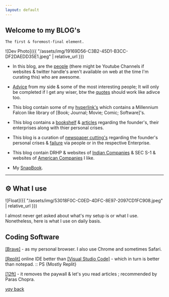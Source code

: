 ```yaml
---
layout: default
---
```


## Welcome to my BLOG's

```
The first & foremost-final element.
```

![Dev Photo]({{ "/assets/img/19169D56-C3B2-45D1-B3CC-DF2DAEDD35E1.jpeg" | relative_url }})


* In this blog, are the [people](https://srterm.github.io/srt/people.html) (there might be Youtube Channels if websites & twitter handle's aren't available on web at the time I'm curating this) who are awesome.


* [Advice](https://srterm.github.io/srt/advice.html) from my side & some of the most interesting people; It will only be completed if I get any wiser, btw the [quotes](https://srterm.github.io/srt/quotes.html) should work like adivce too.


* This blog contain some of my [hyperlink's](https://srterm.github.io/srt/hyperlink.html) which contains a Millennium Falcon like library of [Book; Journal; Movie; Comic; Software]'s.


* This blog contains a [bookshelf](https://srterm.github.io/srt/bookshelf.html) & [articles](https://srterm.github.io/srt/articles.html) regarding the founder's, their enterprises along with thier personal crises.

* This blog is a curation of [newspaper cutting's](https://srterm.github.io/srt/newspaper.html) regarding the founder's  personal crises & [failure](https://srterm.github.io/srt/failure.html) via people or in the respective Enterprise.


* This blog contain DRHP & websites of  [Indian Companies](https://srterm.github.io/srt/indian.html) & SEC S-1 & websites of [American Companies](https://srterm.github.io/srt/american.html) I like. 


* My [SnapBook](https://srterm.github.io/srt/pictures.html).


* * *


## ⚙️ What I use

![Float]({{ "/assets/img/53018F0C-C0ED-4DFC-8E97-2097CD1FC908.jpeg" | relative_url }})

I almost never get asked about what's my setup is or what I use. Nonetheless, here is what I use on daily basis.

## Coding Software

[[Brave]](https://brave.com/) - as my personal browser. I also use Chrome and sometimes Safari.

[[Replit]](https://replit.com/~) online IDE better than [[Visual Studio Code]](https://code.visualstudio.com/) - which in turn is better than notepad. :: PS {Mostly Replit}

[[12ft]](https://12ft.io/) - it removes the paywall & let's you read articles ; recommended by Paras Chopra. 

[_yay_ back](./)

